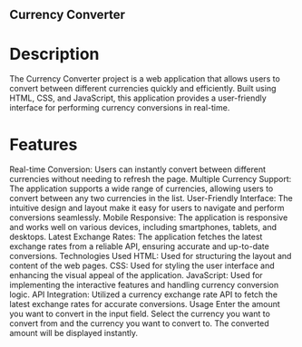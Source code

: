 ## Currency Converter


# Description


The Currency Converter project is a web application that allows users to convert between different currencies quickly and efficiently. Built using HTML, CSS, and JavaScript, this application provides a user-friendly interface for performing currency conversions in real-time.

# Features
Real-time Conversion: Users can instantly convert between different currencies without needing to refresh the page.
Multiple Currency Support: The application supports a wide range of currencies, allowing users to convert between any two currencies in the list.
User-Friendly Interface: The intuitive design and layout make it easy for users to navigate and perform conversions seamlessly.
Mobile Responsive: The application is responsive and works well on various devices, including smartphones, tablets, and desktops.
Latest Exchange Rates: The application fetches the latest exchange rates from a reliable API, ensuring accurate and up-to-date conversions.
Technologies Used
HTML: Used for structuring the layout and content of the web pages.
CSS: Used for styling the user interface and enhancing the visual appeal of the application.
JavaScript: Used for implementing the interactive features and handling currency conversion logic.
API Integration: Utilized a currency exchange rate API to fetch the latest exchange rates for accurate conversions.
Usage
Enter the amount you want to convert in the input field.
Select the currency you want to convert from and the currency you want to convert to.
The converted amount will be displayed instantly.
